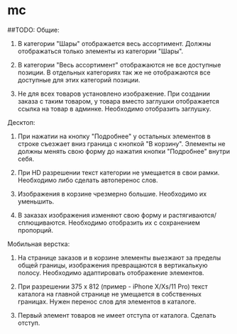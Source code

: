 # mc

##TODO:
Общие:

1. В категории "Шары" отображается весь ассортимент. Должны отображаться только элементы из категории "Шары".

2. В категории "Весь ассортимент" отображаются не все доступные позиции.
В отдельных категориях так же не отображаются все доступные для этих категорий позиции.

3. Не для всех товаров установлено изображение. При создании заказа с таким товаром, у товара вместо заглушки отображается ссылка на товар в админке. Необходимо отобразить заглушку.

Десктоп:

1. При нажатии на кнопку "Подробнее" у остальных элементов в строке съезжает вниз граница с кнопкой "В корзину".
Элементы не должны менять свою форму до нажатия кнопки "Подробнее" внутри себя.

2. При HD разрешении текст категории не умещается в свои рамки. Необходимо либо сделать автоперенос слов.

3. Изображения в корзине чрезмерно большие. Необходимо их уменьшить.

4. В заказах изображения изменяют свою форму и растягиваются/сплющиваются. Необходимо отобразить их с сохранением пропорций.

Мобильная верстка:

1. На странице заказов и в корзине элементы выезжают за пределы общей границы, изображения превращаются в вертикалькую полосу.
Необходимо адаптировать отображение элементов.

2. При разрешении 375 x 812 (пример - iPhone X/Xs/11 Pro) текст каталога на главной странице не умещается в собственных границах. Нужен перенос слов для элементов в каталоге.

3. Первый элемент товаров не имеет отступа от каталога. Сделать отступ.
